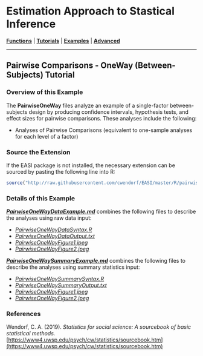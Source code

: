 # Estimation Approach to Stastical Inference

[**Functions**](../../Functions) | 
[**Tutorials**](../../Tutorials) | 
[**Examples**](../../Examples) | 
[**Advanced**](../../Advanced)

---

## Pairwise Comparisons - OneWay (Between-Subjects) Tutorial

### Overview of this Example

The **PairwiseOneWay** files analyze an example of a single-factor between-subjects design by producing confidence intervals, hypothesis tests, and effect sizes for pairwise comparisons. These analyses include the following:

- Analyses of Pairwise Comparisons (equivalent to one-sample analyses for each level of a factor)

### Source the Extension

If the EASI package is not installed, the necessary extension can be sourced by pasting the following line into R:
```r
source("http://raw.githubusercontent.com/cwendorf/EASI/master/R/pairwiseExtension.R")
```

### Details of this Example
 
[_**PairwiseOneWayDataExample.md**_](./PairwiseOneWayDataExample.md) combines the following files to describe the analyses using raw data input:

- [_PairwiseOneWayDataSyntax.R_](./PairwiseOneWayDataSyntax.R)
- [_PairwiseOneWayDataOutput.txt_](./PairwiseOneWayDataOutput.txt)
- [_PairwiseOneWayFigure1.jpeg_](./PairwiseOneWayFigure1.jpeg)
- [_PairwiseOneWayFigure2.jpeg_](./PairwiseOneWayFigure2.jpeg)

[_**PairwiseOneWaySummaryExample.md**_](./PairwiseOneWaySummaryExample.md) combines the following files to describe the analyses using summary statistics input:

- [_PairwiseOneWaySummarySyntax.R_](./PairwiseOneWaySummarySyntax.R)
- [_PairwiseOneWaySummaryOutput.txt_](./PairwiseOneWaySummaryOutput.txt)
- [_PairwiseOneWayFigure1.jpeg_](./PairwiseOneWayFigure1.jpeg)
- [_PairwiseOneWayFigure2.jpeg_](./PairwiseOneWayFigure2.jpeg)

### References

Wendorf, C. A. (2019). _Statistics for social science: A sourcebook of basic statistical methods._ [https://www4.uwsp.edu/psych/cw/statistics/sourcebook.htm](https://www4.uwsp.edu/psych/cw/statistics/sourcebook.htm)
